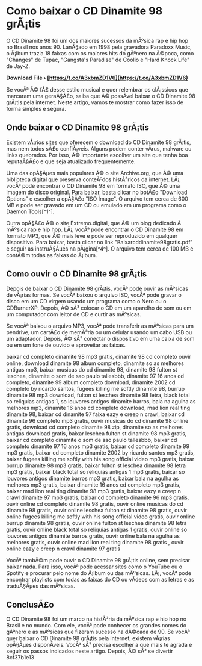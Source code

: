 
 
# Como baixar o CD Dinamite 98 grÃ¡tis
 
O CD Dinamite 98 foi um dos maiores sucessos da mÃºsica rap e hip hop no Brasil nos anos 90. LanÃ§ado em 1998 pela gravadora Paradoxx Music, o Ã¡lbum trazia 18 faixas com os maiores hits do gÃªnero na Ã©poca, como "Changes" de Tupac, "Gangsta's Paradise" de Coolio e "Hard Knock Life" de Jay-Z.
 
**Download File › [https://t.co/A3xbmZD1V6](https://t.co/A3xbmZD1V6)**


 
Se vocÃª Ã© fÃ£ desse estilo musical e quer relembrar os clÃ¡ssicos que marcaram uma geraÃ§Ã£o, saiba que Ã© possÃ­vel baixar o CD Dinamite 98 grÃ¡tis pela internet. Neste artigo, vamos te mostrar como fazer isso de forma simples e segura.
 
## Onde baixar o CD Dinamite 98 grÃ¡tis
 
Existem vÃ¡rios sites que oferecem o download do CD Dinamite 98 grÃ¡tis, mas nem todos sÃ£o confiÃ¡veis. Alguns podem conter vÃ­rus, malware ou links quebrados. Por isso, Ã© importante escolher um site que tenha boa reputaÃ§Ã£o e que seja atualizado frequentemente.
 
Uma das opÃ§Ãµes mais populares Ã© o site Archive.org, que Ã© uma biblioteca digital que preserva conteÃºdos histÃ³ricos da internet. LÃ¡, vocÃª pode encontrar o CD Dinamite 98 em formato ISO, que Ã© uma imagem do disco original. Para baixar, basta clicar no botÃ£o "Download Options" e escolher a opÃ§Ã£o "ISO Image". O arquivo tem cerca de 600 MB e pode ser gravado em um CD ou emulado em um programa como o Daemon Tools[^1^].
 
Outra opÃ§Ã£o Ã© o site Extremo.digital, que Ã© um blog dedicado Ã  mÃºsica rap e hip hop. LÃ¡, vocÃª pode encontrar o CD Dinamite 98 em formato MP3, que Ã© mais leve e pode ser reproduzido em qualquer dispositivo. Para baixar, basta clicar no link "Baixarcddinamite98gratis.pdf" e seguir as instruÃ§Ãµes na pÃ¡gina[^4^]. O arquivo tem cerca de 100 MB e contÃ©m todas as faixas do Ã¡lbum.
 
## Como ouvir o CD Dinamite 98 grÃ¡tis
 
Depois de baixar o CD Dinamite 98 grÃ¡tis, vocÃª pode ouvir as mÃºsicas de vÃ¡rias formas. Se vocÃª baixou o arquivo ISO, vocÃª pode gravar o disco em um CD virgem usando um programa como o Nero ou o CDBurnerXP. Depois, Ã© sÃ³ colocar o CD em um aparelho de som ou em um computador com leitor de CD e curtir as mÃºsicas.
 
Se vocÃª baixou o arquivo MP3, vocÃª pode transferir as mÃºsicas para um pendrive, um cartÃ£o de memÃ³ria ou um celular usando um cabo USB ou um adaptador. Depois, Ã© sÃ³ conectar o dispositivo em uma caixa de som ou em um fone de ouvido e aproveitar as faixas.
 
baixar cd completo dinamite 98 mp3 gratis,  dinamite 98 cd completo ouvir online,  download dinamite 98 album completo,  dinamite so as melhores antigas mp3,  baixar musicas do cd dinamite 98,  dinamite 98 fulton st leschea,  dinamite o som de sao paulo tallesbbb,  dinamite 97 16 anos cd completo,  dinamite 99 album completo download,  dinamite 2002 cd completo by ricardo santos,  fugees killing me softly dinamite 98,  burrup dinamite 98 mp3 download,  fulton st leschea dinamite 98 letra,  black total so reliquias antigas 1,  so louvores antigos dinamite barros,  bala na agulha as melhores mp3,  dinamite 16 anos cd completo download,  mad lion real ting dinamite 98,  baixar cd dinamite 97 faixa eazy e creep n crawl,  baixar cd dinamite 96 completo mp3 gratis,  ouvir musicas do cd dinamite 98 online gratis,  download cd completo dinamite 98 zip,  dinamite so as melhores antigas download gratis,  baixar leschea fulton st dinamite 98 mp3 gratis,  baixar cd completo dinamite o som de sao paulo tallesbbb,  baixar cd completo dinamite 97 16 anos mp3 gratis,  baixar cd completo dinamite 99 mp3 gratis,  baixar cd completo dinamite 2002 by ricardo santos mp3 gratis,  baixar fugees killing me softly with his song official video mp3 gratis,  baixar burrup dinamite 98 mp3 gratis,  baixar fulton st leschea dinamite 98 letra mp3 gratis,  baixar black total so reliquias antigas 1 mp3 gratis,  baixar so louvores antigos dinamite barros mp3 gratis,  baixar bala na agulha as melhores mp3 gratis,  baixar dinamite 16 anos cd completo mp3 gratis,  baixar mad lion real ting dinamite 98 mp3 gratis,  baixar eazy e creep n crawl dinamite 97 mp3 gratis,  baixar cd completo dinamite 96 mp3 gratis,  ouvir online cd completo dinamite 98 gratis,  ouvir online musicas do cd dinamite 98 gratis,  ouvir online leschea fulton st dinamite 98 gratis,  ouvir online fugees killing me softly with his song official video gratis,  ouvir online burrup dinamite 98 gratis,  ouvir online fulton st leschea dinamite 98 letra gratis,  ouvir online black total so reliquias antigas 1 gratis,  ouvir online so louvores antigos dinamite barros gratis,  ouvir online bala na agulha as melhores gratis,  ouvir online mad lion real ting dinamite 98 gratis ,  ouvir online eazy e creep n crawl dinamite 97 gratis
 
VocÃª tambÃ©m pode ouvir o CD Dinamite 98 grÃ¡tis online, sem precisar baixar nada. Para isso, vocÃª pode acessar sites como o YouTube ou o Spotify e procurar pelo nome do Ã¡lbum ou das mÃºsicas. LÃ¡, vocÃª pode encontrar playlists com todas as faixas do CD ou vÃ­deos com as letras e as traduÃ§Ãµes das mÃºsicas.
 
## ConclusÃ£o
 
O CD Dinamite 98 foi um marco na histÃ³ria da mÃºsica rap e hip hop no Brasil e no mundo. Com ele, vocÃª pode conhecer os grandes nomes do gÃªnero e as mÃºsicas que fizeram sucesso na dÃ©cada de 90. Se vocÃª quer baixar o CD Dinamite 98 grÃ¡tis pela internet, existem vÃ¡rias opÃ§Ãµes disponÃ­veis. VocÃª sÃ³ precisa escolher a que mais te agrada e seguir os passos indicados neste artigo. Depois, Ã© sÃ³ se divertir
 8cf37b1e13
 
